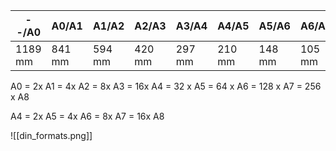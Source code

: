 | --/A0   | A0/A1  | A1/A2  | A2/A3  | A3/A4  | A4/A5  | A5/A6  | A6/A7  | A7/A8 | A8   |     |
| ------- | ------ | ------ | ------ | ------ | ------ | ------ | ------ | ----- | ---- | --- |
| 1189 mm | 841 mm | 594 mm | 420 mm | 297 mm | 210 mm | 148 mm | 105 mm | 74 mm | 52mm |     |


A0 = 2x A1 = 4x A2 = 8x A3 = 16x A4 = 32 x A5 = 64 x A6 = 128 x A7 = 256 x A8

A4 = 2x A5 = 4x A6 = 8x A7 = 16x A8 

![[din_formats.png]]